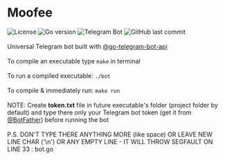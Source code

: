 # Moofee
![License](https://img.shields.io/github/license/allenvox/moofee-bot?color=orange)
![Go version](https://img.shields.io/github/go-mod/go-version/allenvox/moofee-bot?label=Go)
![Telegram Bot](https://img.shields.io/badge/Telegram-%40moofee__bot-blue?logo=telegram&link=https://t.me/moofee_bot)
![GitHub last commit](https://img.shields.io/github/last-commit/allenvox/moofee-bot)
<br><br>Universal Telegram bot built with [@go-telegram-bot-api](https://github.com/go-telegram-bot-api)<br>
<br>To compile an executable type `make` in terminal<br>
<br>To run a compiled executable: `./bot`<br>
<br>To compile & immediately run: `make run`<br>
<br>NOTE: Create **token.txt** file in future executable's folder (project folder by default) and type there only your Telegram bot token (get it from [@BotFather](https://t.me/BotFather)) before running the bot<br><br>P.S. DON'T TYPE THERE ANYTHING MORE (like space) OR LEAVE NEW LINE CHAR ('\n') OR ANY EMPTY LINE - IT WILL THROW SEGFAULT ON LINE 33 : bot.go<br>
